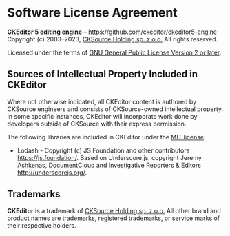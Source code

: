 Software License Agreement
==========================

**CKEditor&nbsp;5 editing engine** – https://github.com/ckeditor/ckeditor5-engine <br>
Copyright (c) 2003–2023, [CKSource Holding sp. z o.o.](https://cksource.com) All rights reserved.

Licensed under the terms of [GNU General Public License Version 2 or later](http://www.gnu.org/licenses/gpl.html).

Sources of Intellectual Property Included in CKEditor
-----------------------------------------------------

Where not otherwise indicated, all CKEditor content is authored by CKSource engineers and consists of CKSource-owned intellectual property. In some specific instances, CKEditor will incorporate work done by developers outside of CKSource with their express permission.

The following libraries are included in CKEditor under the [MIT license](https://opensource.org/licenses/MIT):

* Lodash - Copyright (c) JS Foundation and other contributors https://js.foundation/. Based on Underscore.js, copyright Jeremy Ashkenas, DocumentCloud and Investigative Reporters & Editors http://underscorejs.org/.

Trademarks
----------

**CKEditor** is a trademark of [CKSource Holding sp. z o.o.](https://cksource.com) All other brand and product names are trademarks, registered trademarks, or service marks of their respective holders.
